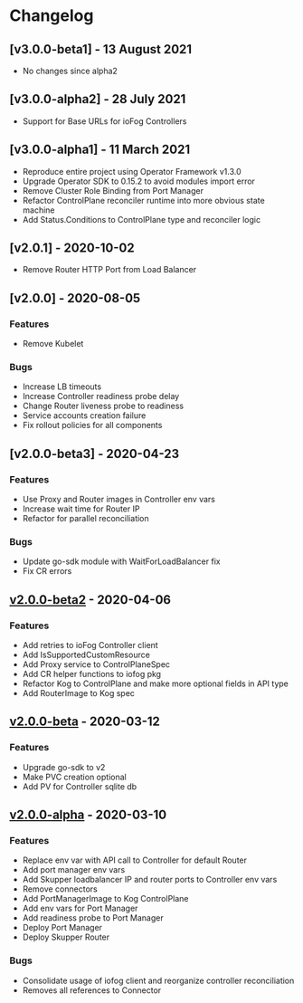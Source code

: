 # Changelog

## [v3.0.0-beta1] - 13 August 2021

* No changes since alpha2

## [v3.0.0-alpha2] - 28 July 2021

* Support for Base URLs for ioFog Controllers

## [v3.0.0-alpha1] - 11 March 2021

* Reproduce entire project using Operator Framework v1.3.0
* Upgrade Operator SDK to 0.15.2 to avoid modules import error
* Remove Cluster Role Binding from Port Manager
* Refactor ControlPlane reconciler runtime into more obvious state machine
* Add Status.Conditions to ControlPlane type and reconciler logic

## [v2.0.1] - 2020-10-02

* Remove Router HTTP Port from Load Balancer

## [v2.0.0] - 2020-08-05

### Features

* Remove Kubelet

### Bugs

* Increase LB timeouts
* Increase Controller readiness probe delay
* Change Router liveness probe to readiness
* Service accounts creation failure
* Fix rollout policies for all components

## [v2.0.0-beta3] - 2020-04-23

### Features

* Use Proxy and Router images in Controller env vars
* Increase wait time for Router IP
* Refactor for parallel reconciliation

### Bugs

* Update go-sdk module with WaitForLoadBalancer fix
* Fix CR errors

## [v2.0.0-beta2] - 2020-04-06

### Features

* Add retries to ioFog Controller client
* Add IsSupportedCustomResource
* Add Proxy service to ControlPlaneSpec
* Add CR helper functions to iofog pkg
* Refactor Kog to ControlPlane and make more optional fields in API type
* Add RouterImage to Kog spec

## [v2.0.0-beta] - 2020-03-12

### Features

* Upgrade go-sdk to v2
* Make PVC creation optional
* Add PV for Controller sqlite db

## [v2.0.0-alpha] - 2020-03-10

### Features

* Replace env var with API call to Controller for default Router
* Add port manager env vars
* Add Skupper loadbalancer IP and router ports to Controller env vars
* Remove connectors
* Add PortManagerImage to Kog ControlPlane
* Add env vars for Port Manager
* Add readiness probe to Port Manager
* Deploy Port Manager
* Deploy Skupper Router

### Bugs

* Consolidate usage of iofog client and reorganize controller reconciliation
* Removes all references to Connector
  
[Unreleased]: https://github.com/eclipse-iofog/iofog-operator/compare/v2.0.0-beta3..HEAD
[v2.0.0-beta2]: https://github.com/eclipse-iofog/iofog-operator/compare/v2.0.0-beta2..v2.0.0-beta3
[v2.0.0-beta2]: https://github.com/eclipse-iofog/iofog-operator/compare/v2.0.0-beta..v2.0.0-beta2
[v2.0.0-beta]: https://github.com/eclipse-iofog/iofog-operator/compare/v2.0.0-alpha..v2.0.0-beta
[v2.0.0-alpha]: https://github.com/eclipse-iofog/iofog-operator/tree/v2.0.0-alpha